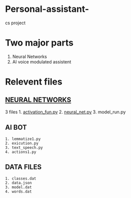 # Personal-assistant-
cs project

# Two major parts
1. Neural Networks
2. AI voice modulated assistent 

# Relevent files 
  ## [NEURAL NETWORKS](https://github.com/Ashcarnage/Personal-assistant-/activation_fun.py)
   3 files 
    1. [activation_fun.py](activation_fun.py)
    2. [neural_net.py](neural_net.py)
    3. model_run.py
    
  ## AI BOT
    1. lemmatize1.py
    2. exicution.py
    3. text_speech.py
    4. actions1.py
  ## DATA FILES
    1. classes.dat
    2. data.json
    3. model.dat
    4. words.dat
    
    
